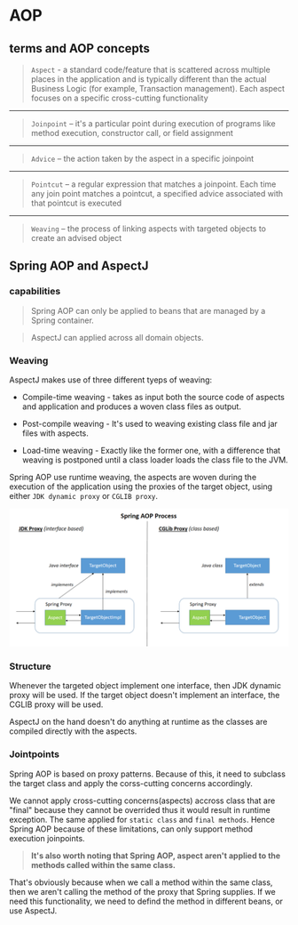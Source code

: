 # AOP

## terms and AOP concepts


> `Aspect` - a standard code/feature that is scattered across multiple places in the application and is typically different than the actual Business Logic (for example, Transaction management). Each aspect focuses on a specific cross-cutting functionality
___
> `Joinpoint` – it's a particular point during execution of programs like method execution, constructor call, or field assignment
___
> `Advice` – the action taken by the aspect in a specific joinpoint

___
> `Pointcut` – a regular expression that matches a joinpoint. Each time any join point matches a pointcut, a specified advice associated with that pointcut is executed
___

> `Weaving` – the process of linking aspects with targeted objects to create an advised object


## Spring AOP and AspectJ

### capabilities

> Spring AOP can only be applied to beans that are managed by a Spring container.

> AspectJ can applied across all domain objects.

### Weaving

AspectJ makes use of three different tyeps of weaving:

- Compile-time weaving - takes as input both the source code of aspects and application and produces a woven class files as output.

- Post-compile weaving - It's used to weaving existing class file and jar files with aspects.

- Load-time weaving - Exactly like the former one, with a difference that weaving is postponed until a class loader loads the class file to the JVM.

Spring AOP use runtime weaving, the aspects are woven during the execution of the application using the proxies of the target object, using either `JDK dynamic proxy` or `CGLIB proxy`.

![](./img/proxy.webp)

### Structure

Whenever the targeted object implement one interface, then JDK dynamic proxy will be used. If the target object doesn't implement an interface, the CGLIB proxy will be used.

AspectJ on the hand doesn't do anything at runtime as the classes are compiled directly with the aspects.

### Jointpoints

Spring AOP is based on proxy patterns. Because of this, it need to subclass the target class and apply the corss-cutting concerns accordingly.

We cannot apply cross-cutting concerns(aspects) accross class that are "final" because they cannot be overrided thus it would result in runtime exception.
The same applied for `static class` and `final methods`. Hence Spring AOP because of these limitations, can only support method execution joinpoints.

> **It's also worth noting that Spring AOP, aspect aren't applied to the methods called within the same class.**

That's obviously because when we call a method within the same class, then we aren't calling the method of the proxy that Spring supplies. If we need this functionality, we need to defind the method in different beans, or use AspectJ.